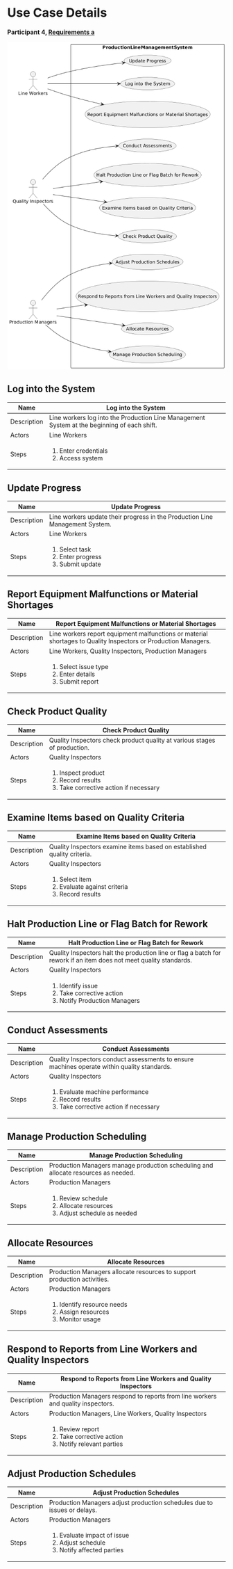 # Use Case Details
**Participant 4, [Requirements a](../../../requirements-a.md)**

![](participant4-requirements-a-overview.png)

## Log into the System
| Name | Log into the System |
|------|---------------------|
| Description | Line workers log into the Production Line Management System at the beginning of each shift. |
| Actors | Line Workers |
| Steps | <ol><li>Enter credentials</li><li>Access system</li></ol> |

## Update Progress
| Name | Update Progress |
|------|---------------------|
| Description | Line workers update their progress in the Production Line Management System. |
| Actors | Line Workers |
| Steps | <ol><li>Select task</li><li>Enter progress</li><li>Submit update</li></ol> |

## Report Equipment Malfunctions or Material Shortages
| Name | Report Equipment Malfunctions or Material Shortages |
|------|---------------------|
| Description | Line workers report equipment malfunctions or material shortages to Quality Inspectors or Production Managers. |
| Actors | Line Workers, Quality Inspectors, Production Managers |
| Steps | <ol><li>Select issue type</li><li>Enter details</li><li>Submit report</li></ol> |

## Check Product Quality
| Name | Check Product Quality |
|------|---------------------|
| Description | Quality Inspectors check product quality at various stages of production. |
| Actors | Quality Inspectors |
| Steps | <ol><li>Inspect product</li><li>Record results</li><li>Take corrective action if necessary</li></ol> |

## Examine Items based on Quality Criteria
| Name | Examine Items based on Quality Criteria |
|------|---------------------|
| Description | Quality Inspectors examine items based on established quality criteria. |
| Actors | Quality Inspectors |
| Steps | <ol><li>Select item</li><li>Evaluate against criteria</li><li>Record results</li></ol> |

## Halt Production Line or Flag Batch for Rework
| Name | Halt Production Line or Flag Batch for Rework |
|------|---------------------|
| Description | Quality Inspectors halt the production line or flag a batch for rework if an item does not meet quality standards. |
| Actors | Quality Inspectors |
| Steps | <ol><li>Identify issue</li><li>Take corrective action</li><li>Notify Production Managers</li></ol> |

## Conduct Assessments
| Name | Conduct Assessments |
|------|---------------------|
| Description | Quality Inspectors conduct assessments to ensure machines operate within quality standards. |
| Actors | Quality Inspectors |
| Steps | <ol><li>Evaluate machine performance</li><li>Record results</li><li>Take corrective action if necessary</li></ol> |

## Manage Production Scheduling
| Name | Manage Production Scheduling |
|------|---------------------|
| Description | Production Managers manage production scheduling and allocate resources as needed. |
| Actors | Production Managers |
| Steps | <ol><li>Review schedule</li><li>Allocate resources</li><li>Adjust schedule as needed</li></ol> |

## Allocate Resources
| Name | Allocate Resources |
|------|---------------------|
| Description | Production Managers allocate resources to support production activities. |
| Actors | Production Managers |
| Steps | <ol><li>Identify resource needs</li><li>Assign resources</li><li>Monitor usage</li></ol> |

## Respond to Reports from Line Workers and Quality Inspectors
| Name | Respond to Reports from Line Workers and Quality Inspectors |
|------|---------------------|
| Description | Production Managers respond to reports from line workers and quality inspectors. |
| Actors | Production Managers, Line Workers, Quality Inspectors |
| Steps | <ol><li>Review report</li><li>Take corrective action</li><li>Notify relevant parties</li></ol> |

## Adjust Production Schedules
| Name | Adjust Production Schedules |
|------|---------------------|
| Description | Production Managers adjust production schedules due to issues or delays. |
| Actors | Production Managers |
| Steps | <ol><li>Evaluate impact of issue</li><li>Adjust schedule</li><li>Notify affected parties</li></ol> |